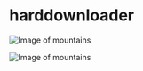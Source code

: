 # harddownloader
![Image of mountains](https://wallpapercave.com/wp/wp2532971.jpg)

![Image of mountains](https://i.pinimg.com/originals/e1/33/e4/e133e4c4ed6fce4c90fd72cf8ffa2a0a.jpg)